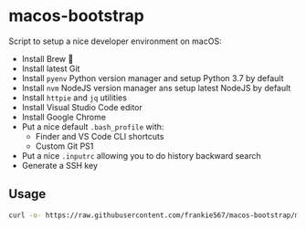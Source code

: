 # macos-bootstrap

Script to setup a nice developer environment on macOS:

* Install Brew 🍺
* Install latest Git
* Install `pyenv` Python version manager and setup Python 3.7 by default
* Install `nvm` NodeJS version manager ans setup latest NodeJS by default
* Install `httpie` and `jq` utilities
* Install Visual Studio Code editor
* Install Google Chrome
* Put a nice default `.bash_profile` with:
  * Finder and VS Code CLI shortcuts
  * Custom Git PS1
* Put a nice `.inputrc` allowing you to do history backward search
* Generate a SSH key

## Usage

```bash
curl -o- https://raw.githubusercontent.com/frankie567/macos-bootstrap/master/macos-bootstrap.sh | bash
```
